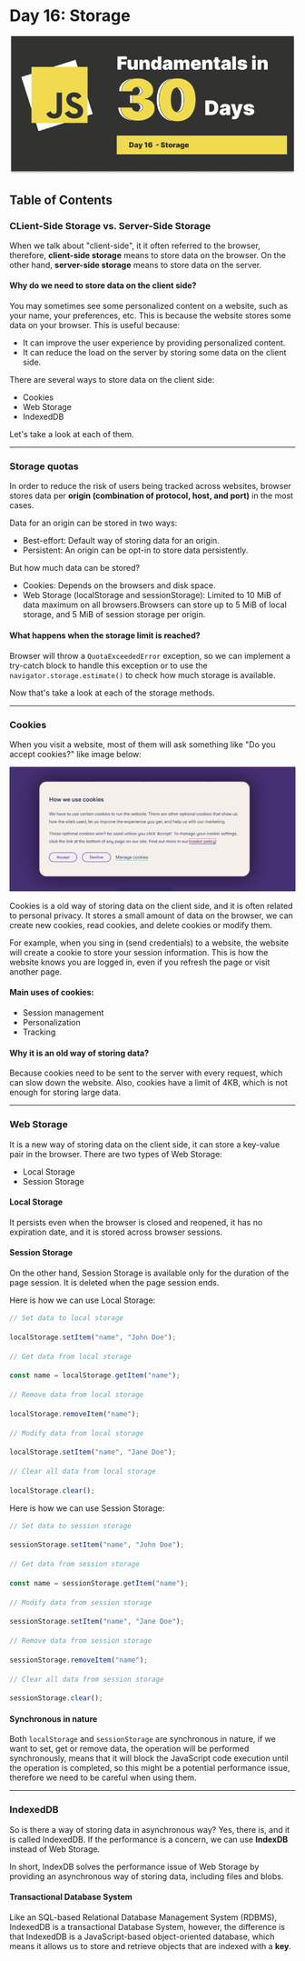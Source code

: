 # Day 16: Storage

![day-16](./Day-16.png)

## Table of Contents

### CLient-Side Storage vs. Server-Side Storage

When we talk about "client-side", it it often referred to the browser, therefore, **client-side storage** means to store data on the browser. On the other hand, **server-side storage** means to store data on the server.

#### Why do we need to store data on the client side?

You may sometimes see some personalized content on a website, such as your name, your preferences, etc. This is because the website stores some data on your browser. This is useful because:

- It can improve the user experience by providing personalized content.
- It can reduce the load on the server by storing some data on the client side.

There are several ways to store data on the client side:

- Cookies
- Web Storage
- IndexedDB

Let's take a look at each of them.

---

### Storage quotas

In order to reduce the risk of users being tracked across websites, browser stores data per **origin (combination of protocol, host, and port)** in the most cases.

Data for an origin can be stored in two ways:

- Best-effort: Default way of storing data for an origin.
- Persistent: An origin can be opt-in to store data persistently.

But how much data can be stored?

- Cookies: Depends on the browsers and disk space.
- Web Storage (localStorage and sessionStorage): Limited to 10 MiB of data maximum on all browsers.Browsers can store up to 5 MiB of local storage, and 5 MiB of session storage per origin.

#### What happens when the storage limit is reached?

Browser will throw a `QuotaExceededError` exception, so we can implement a try-catch block to handle this exception or to use the `navigator.storage.estimate()` to check how much storage is available.

Now that's take a look at each of the storage methods.

---

### Cookies

When you visit a website, most of them will ask something like "Do you accept cookies?" like image below:

![cookies](./cookies.png)

Cookies is a old way of storing data on the client side, and it is often related to personal privacy. It stores a small amount of data on the browser, we can create new cookies, read cookies, and delete cookies or modify them.

For example, when you sing in (send credentials) to a website, the website will create a cookie to store your session information. This is how the website knows you are logged in, even if you refresh the page or visit another page.

#### Main uses of cookies:

- Session management
- Personalization
- Tracking

#### Why it is an old way of storing data?

Because cookies need to be sent to the server with every request, which can slow down the website. Also, cookies have a limit of 4KB, which is not enough for storing large data.

---

### Web Storage

It is a new way of storing data on the client side, it can store a key-value pair in the browser. There are two types of Web Storage:

- Local Storage
- Session Storage

#### Local Storage

It persists even when the browser is closed and reopened, it has no expiration date, and it is stored across browser sessions.

#### Session Storage

On the other hand, Session Storage is available only for the duration of the page session. It is deleted when the page session ends.

Here is how we can use Local Storage:

```javascript
// Set data to local storage

localStorage.setItem("name", "John Doe");

// Get data from local storage

const name = localStorage.getItem("name");

// Remove data from local storage

localStorage.removeItem("name");

// Modify data from local storage

localStorage.setItem("name", "Jane Doe");

// Clear all data from local storage

localStorage.clear();
```

Here is how we can use Session Storage:

```javascript
// Set data to session storage

sessionStorage.setItem("name", "John Doe");

// Get data from session storage

const name = sessionStorage.getItem("name");

// Modify data from session storage

sessionStorage.setItem("name", "Jane Doe");

// Remove data from session storage

sessionStorage.removeItem("name");

// Clear all data from session storage

sessionStorage.clear();
```

#### Synchronous in nature

Both `localStorage` and `sessionStorage` are synchronous in nature, if we want to set, get or remove data, the operation will be performed synchronously, means that it will block the JavaScript code execution until the operation is completed, so this might be a potential performance issue, therefore we need to be careful when using them.

---

### IndexedDB

So is there a way of storing data in asynchronous way? Yes, there is, and it is called IndexedDB. If the performance is a concern, we can use **IndexDB** instead of Web Storage.

In short, IndexDB solves the performance issue of Web Storage by providing an asynchronous way of storing data, including files and blobs.

#### Transactional Database System

Like an SQL-based Relational Database Management System (RDBMS), IndexedDB is a transactional Database System, however, the difference is that IndexedDB is a JavaScript-based object-oriented database, which means it allows us to store and retrieve objects that are indexed with a **key**.
